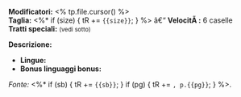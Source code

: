 ﻿---
type: species
name: "<% tp.file.title %>"
ability_modifiers: ""
size: "<%* let size = await tp.system.suggester(['Small','Medium','Large'], ['Small','Medium','Large']); tR += size %>"
speed: "6"  # valore predefinito piÃ¹ comune
traits: []
languages: []
source_book: "<%* let sb = await tp.system.prompt('Manuale (es: SECR)'); tR += sb %>"
page: "<%* let pg = await tp.system.prompt('Pagina'); tR += pg %>"
tags: [SWSE, Species]
slug: "<% tp.file.title.toLowerCase().replace(/[^a-z0-9]+/g, '-') %>"
source_url: ""
source_license: "CC BY-SA 3.0 (Fandom)"
import_hash: ""
last_imported: <% tp.date.now("YYYY-MM-DD") %>
---

**Modificatori:** <% tp.file.cursor() %>  
**Taglia:** <%* if (size) { tR += `{{size}}`; } %> â€“ **VelocitÃ :** 6 caselle  
**Tratti speciali:** <small>(vedi sotto)</small>  

**Descrizione:**  
<!-- Descrizione della specie, cultura, ecc. -->  

- **Lingue:** <!-- Elencare le lingue tipiche -->  
- **Bonus linguaggi bonus:** <!-- Lingue bonus se Int > 12, ecc. -->

*Fonte:* <%* if (sb) { tR += `{{sb}}`; } if (pg) { tR += `, p.{{pg}}`; } %>.


